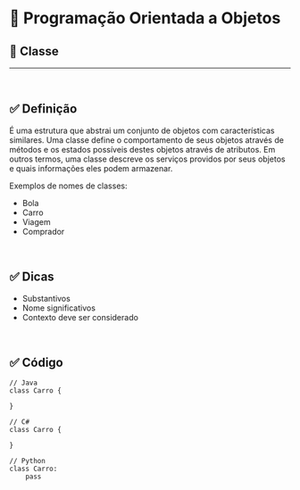 # 📌 **Programação Orientada a Objetos**
## 📝 **Classe**
<hr><br>

## ✅ **Definição**
É uma estrutura que abstrai um conjunto de objetos com características similares. Uma classe define o comportamento
de seus objetos através de métodos e os estados possíveis
destes objetos através de atributos. Em outros termos, uma
classe descreve os serviços providos por seus objetos e quais
informações eles podem armazenar.

Exemplos de nomes de classes:

- Bola
- Carro
- Viagem
- Comprador

<br>

## ✅ **Dicas**
- Substantivos
- Nome significativos
- Contexto deve ser considerado

<br>

## ✅ **Código**
```
// Java
class Carro {

}

// C#
class Carro {
    
}

// Python
class Carro:
    pass
```